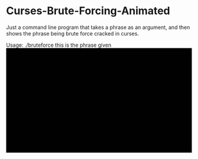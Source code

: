 # Curses-Brute-Forcing-Animated
Just a command line program that takes a phrase as an argument, and then shows the phrase being brute force cracked in curses.

Usage:
./bruteforce this is the phrase given
![Demo gif](https://raw.githubusercontent.com/JHunterMoore/Curses-Brute-Forcing-Animated/master/demo.gif)

